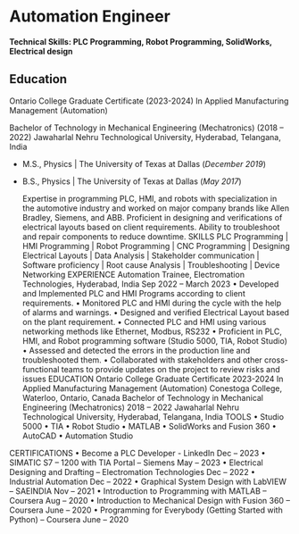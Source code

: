 # Automation Engineer

#### Technical Skills: PLC Programming, Robot Programming, SolidWorks, Electrical design

## Education

Ontario College Graduate Certificate 							                (2023-2024)
  In Applied Manufacturing Management (Automation)

Bachelor of Technology in Mechanical Engineering (Mechatronics)	  (2018 – 2022)
  Jawaharlal Nehru Technological University, Hyderabad, Telangana, India
								       		
- M.S., Physics	| The University of Texas at Dallas (_December 2019_)	 			        		
- B.S., Physics | The University of Texas at Dallas (_May 2017_)

	Expertise in programming PLC, HMI, and robots with specialization in the automotive industry and worked on major company brands like Allen Bradley, Siemens, and ABB. Proficient in designing and verifications of electrical layouts based on client requirements. Ability to troubleshoot and repair components to reduce downtime.
SKILLS
PLC Programming | HMI Programming | Robot Programming | CNC Programming | Designing Electrical Layouts | Data Analysis | Stakeholder communication | Software proficiency | Root cause Analysis | Troubleshooting | Device Networking
EXPERIENCE
Automation Trainee, Electromation Technologies, Hyderabad, India 	          Sep 2022 – March 2023
•	Developed and Implemented PLC and HMI Programs according to client requirements.
•	Monitored PLC and HMI during the cycle with the help of alarms and warnings.
•	Designed and verified Electrical Layout based on the plant requirement.
•	Connected PLC and HMI using various networking methods like Ethernet, Modbus, RS232
•	Proficient in PLC, HMI, and Robot programming software (Studio 5000, TIA, Robot Studio)
•	Assessed and detected the errors in the production line and troubleshooted them.
•	Collaborated with stakeholders and other cross-functional teams to provide updates on the project to review risks and issues
EDUCATION
Ontario College Graduate Certificate 							      2023-2024
In Applied Manufacturing Management (Automation)
Conestoga College, Waterloo, Ontario, Canada
Bachelor of Technology in Mechanical Engineering (Mechatronics) 		  	     2018 – 2022
Jawaharlal Nehru Technological University, Hyderabad, Telangana, India
TOOLS
•	Studio 5000
•	TIA
•	Robot Studio
•	MATLAB
•	SolidWorks and Fusion 360
•	AutoCAD
•	Automation Studio

CERTIFICATIONS
•	Become a PLC Developer - LinkedIn						        Dec – 2023
•	SIMATIC S7 – 1200 with TIA Portal – Siemens 					        May – 2023
•	Electrical Designing and Drafting – Electromation Technologies		        Dec – 2022 
•	Industrial Automation 								        Dec – 2022 
•	Graphical System Design with LabVIEW – SAEINDIA				        Nov – 2021 
•	Introduction to Programming with MATLAB – Coursera 			        Aug – 2020 
•	Introduction to Mechanical Design with Fusion 360 – Coursera		        June – 2020 
•	Programming for Everybody (Getting Started with Python) – Coursera                   June – 2020 

